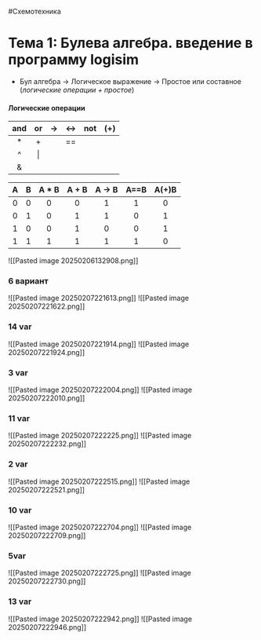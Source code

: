 #Схемотехника
# Тема 1: Булева алгебра. введение в программу logisim 
- Бул  алгебра -> Логическое выражение -> Простое или составное (_логические операции + простое_)
#### Логические операции

| and | or  | ->  | <-> | not | (+) |
| :-: | :-: | :-: | :-: | :-: | --- |
|  *  |  +  |     | ==  |     |     |
|  ^  | \|  |     |     |     |     |
|  &  |     |     |     |     |     |

|  A  |  B  | A * B | A + B | A -> B | A==B | A(+)B |
| :-: | :-: | :---: | :---: | :----: | :--: | :---: |
|  0  |  0  |   0   |   0   |   1    |  1   |   0   |
|  0  |  1  |   0   |   1   |   1    |  0   |   1   |
|  1  |  0  |   0   |   1   |   0    |  0   |   1   |
|  1  |  1  |   1   |   1   |   1    |  1   |   0   |

![[Pasted image 20250206132908.png]]
### 6 вариант
![[Pasted image 20250207221613.png]]
![[Pasted image 20250207221622.png]]
### 14 var
![[Pasted image 20250207221914.png]]
![[Pasted image 20250207221924.png]]
### 3 var
![[Pasted image 20250207222004.png]]
![[Pasted image 20250207222010.png]]
### 11 var
![[Pasted image 20250207222225.png]]
![[Pasted image 20250207222232.png]]
### 2 var
![[Pasted image 20250207222515.png]]
![[Pasted image 20250207222521.png]]
### 10 var
![[Pasted image 20250207222704.png]]
![[Pasted image 20250207222709.png]]

### 5var
![[Pasted image 20250207222725.png]]
![[Pasted image 20250207222730.png]]

### 13 var
![[Pasted image 20250207222942.png]]
![[Pasted image 20250207222946.png]]
